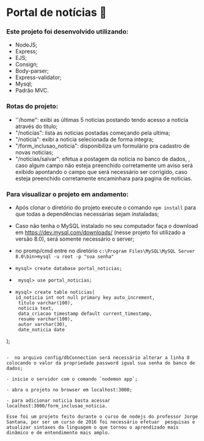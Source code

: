 # Portal de notícias  :newspaper:

### Este projeto foi desenvolvido utilizando:

- NodeJS;
- Express;
- EJS;
- Consign;
- Body-parser;
- Express-validator;
- Mysql;
- Padrão MVC.

### Rotas do projeto:

- ''/home": exibi as últimas 5 noticias postando tendo acesso a noticia através do titulo;
- "/noticias": lista as noticias postadas começando pela ultima;
- "/noticia": exibi a noticia selecionada de forma integra;
- "/form_inclusao_noticia": disponibiliza um formulário pra cadastro de novas noticias;
- "/noticias/salvar": efetua a postagem da noticia no banco de dados, , caso algum campo não esteja preenchido corretamente um aviso será exibido apontando o campo que será necessário ser corrigido, caso esteja preenchido corretamente encaminhara para pagina de noticias.

### Para visualizar o projeto em andamento:

- Após clonar o diretório do projeto execute o comando `npm install` para que todas a dependências necessárias sejam instaladas;

- Caso não tenha o MySQL instalado no seu computador faça o download em https://dev.mysql.com/downloads/ (nesse projeto foi utilizado a versão 8.0), será somente necessário o server;

- no promp/cmd entre no diretório `c:\Program Files\MySQL\MySQL Server 8.0\bin>mysql -u root -p "sua senha"`

- `mysql> create database portal_noticias;`

- ` mysql> use portal_noticias;`

-    ``` 
     mysql> create table noticias(
     id_noticia int not null primary key auto_increment,
      titulo varchar(100),
      noticia text,
      data_criacao timestamp default current_timestamp,
      resumo varchar(100),
      autor varchar(30),
      date_noticia date
  );  
  ```

-  no arquivo config/dbConnection será necessário alterar a linha 8 colocando o valor da propriedade password igual sua senha do banco de dados;

- inicie o servidor com o comando `nodemon app`;

- abra o projeto no browser em localhost:3000;

- para adicionar noticia basta acessar localhost:3000/form_inclusao_noticia.

Esse foi um projeto feito durante o curso de nodejs do professor Jorge Santana, por ser um curso de 2016 foi necessário efetuar  pesquisas e atualizar sintaxes da linguagem o que tornou o aprendizado mais dinâmico e de entendimento mais amplo.

